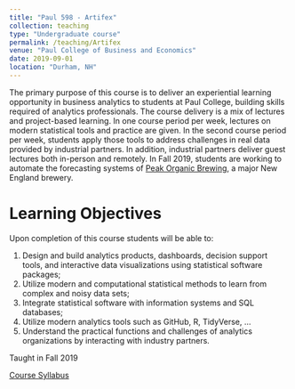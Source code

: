 ```yaml
---
title: "Paul 598 - Artifex"
collection: teaching
type: "Undergraduate course"
permalink: /teaching/Artifex
venue: "Paul College of Business and Economics"
date: 2019-09-01
location: "Durham, NH"
---
```


The primary purpose of this course is to deliver an experiential learning opportunity in business analytics to students at Paul College, building skills required of analytics professionals.  The course delivery is a mix of lectures and project-based learning.  In one course period per week, lectures on modern statistical tools and practice are given.  In the second course period per week, students apply those tools to address challenges in real data provided by industrial partners.  In addition, industrial partners deliver guest lectures both in-person and remotely. In Fall 2019, students are working to automate the forecasting systems of [Peak Organic Brewing](https://www.peakbrewing.com/), a major New England brewery.             


Learning Objectives
======
Upon completion of this course students will be able to: 
  1.	Design and build analytics products, dashboards, decision support tools, and interactive data visualizations using statistical software packages; 
  2.	Utilize modern and computational statistical methods to learn from complex and noisy data sets; 
  3.	Integrate statistical software with information systems and SQL databases;
  4.	Utilize modern analytics tools such as GitHub, R, TidyVerse, …   
  5.	Understand the practical functions and challenges of analytics organizations by interacting with industry partners.

Taught in Fall 2019

[Course Syllabus](https://g-lynn.github.io/files/Artifex_Syllabus.pdf)
